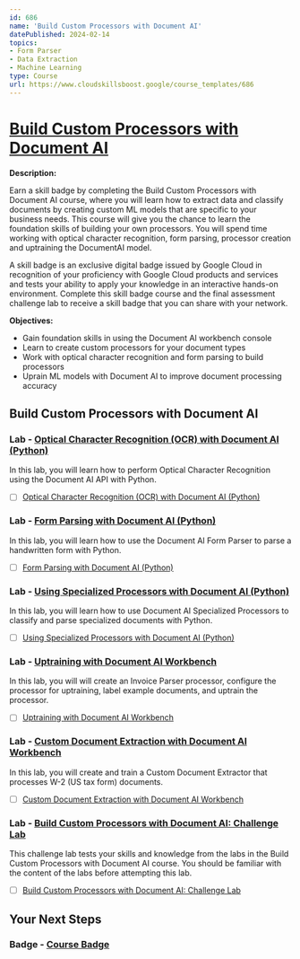 ```yaml
---
id: 686
name: 'Build Custom Processors with Document AI'
datePublished: 2024-02-14
topics:
- Form Parser
- Data Extraction
- Machine Learning
type: Course
url: https://www.cloudskillsboost.google/course_templates/686
---
```


# [Build Custom Processors with Document AI](https://www.cloudskillsboost.google/course_templates/686)

**Description:**

Earn a skill badge by completing the Build Custom Processors with Document AI course, where you will learn how to extract data and classify documents by creating custom ML models that are specific to your business needs. This course will give you the chance to learn the foundation skills of building your own processors. You will spend time working with optical character recognition, form parsing, processor creation and uptraining the DocumentAI model.

A skill badge is an exclusive digital badge issued by Google Cloud in recognition of your proficiency with Google Cloud products and services and tests your ability to apply your knowledge in an interactive hands-on environment. Complete this skill badge course and the final assessment challenge lab to receive a skill badge that you can share with your network.

**Objectives:**

- Gain foundation skills in using the Document AI workbench console
- Learn to create custom processors for your document types
- Work with optical character recognition and form parsing to build processors
- Uprain ML models with Document AI to improve document processing accuracy

## Build Custom Processors with Document AI

### Lab - [Optical Character Recognition (OCR) with Document AI (Python)](https://www.cloudskillsboost.google/course_templates/686/labs/455608)

In this lab, you will learn how to perform Optical Character Recognition using the Document AI API with Python.

- [ ] [Optical Character Recognition (OCR) with Document AI (Python)](../labs/Optical-Character-Recognition-(OCR)-with-Document-AI-(Python).md)

### Lab - [Form Parsing with Document AI (Python)](https://www.cloudskillsboost.google/course_templates/686/labs/455609)

In this lab, you will learn how to use the Document AI Form Parser to parse a handwritten form with Python.

- [ ] [Form Parsing with Document AI (Python)](../labs/Form-Parsing-with-Document-AI-(Python).md)

### Lab - [Using Specialized Processors with Document AI (Python)](https://www.cloudskillsboost.google/course_templates/686/labs/455610)

In this lab, you will learn how to use Document AI Specialized Processors to classify and parse specialized documents with Python.

- [ ] [Using Specialized Processors with Document AI (Python)](../labs/Using-Specialized-Processors-with-Document-AI-(Python).md)

### Lab - [Uptraining with Document AI Workbench](https://www.cloudskillsboost.google/course_templates/686/labs/455611)

In this lab, you will  will create an Invoice Parser processor, configure the processor for uptraining, label example documents, and uptrain the processor.

- [ ] [Uptraining with Document AI Workbench](../labs/Uptraining-with-Document-AI-Workbench.md)

### Lab - [Custom Document Extraction with Document AI Workbench](https://www.cloudskillsboost.google/course_templates/686/labs/455612)

In this lab, you will create and train a Custom Document Extractor that processes W-2 (US tax form) documents.

- [ ] [Custom Document Extraction with Document AI Workbench](../labs/Custom-Document-Extraction-with-Document-AI-Workbench.md)

### Lab - [Build Custom Processors with Document AI: Challenge Lab](https://www.cloudskillsboost.google/course_templates/686/labs/455613)

This challenge lab tests your skills and knowledge from the labs in the Build Custom Processors with Document AI course. You should be familiar with the content of the labs before attempting this lab.

- [ ] [Build Custom Processors with Document AI: Challenge Lab](../labs/Build-Custom-Processors-with-Document-AI-Challenge-Lab.md)

## Your Next Steps

### Badge - [Course Badge](https://www.cloudskillsboost.googleNone)
